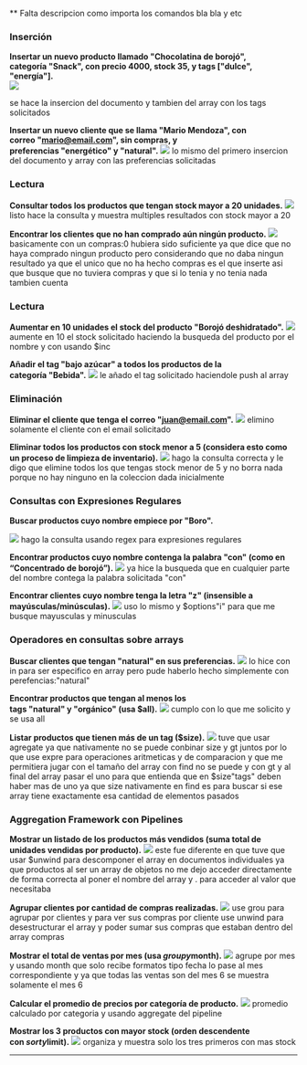 ** Falta descripcion como importa los comandos bla bla y etc 

### Inserción

**Insertar un nuevo producto llamado "Chocolatina de borojó", categoría "Snack", con precio 4000, stock 35, y tags ["dulce", "energía"].**  
![](capturas/1.png)

se hace la insercion del documento y tambien del array con los tags solicitados

**Insertar un nuevo cliente que se llama "Mario Mendoza", con correo "mario@email.com", sin compras, y preferencias "energético" y "natural".**
![](capturas/2.png)
lo mismo del primero insercion del documento y array con las preferencias solicitadas


### Lectura

**Consultar todos los productos que tengan stock mayor a 20 unidades.**
![](capturas/3.png)
listo hace la consulta y muestra multiples resultados con stock mayor a 20


**Encontrar los clientes que no han comprado aún ningún producto.**
![](capturas/4.png)
basicamente con un compras:0 hubiera sido suficiente ya que dice que no haya comprado ningun producto pero considerando que no daba ningun resultado ya  que el unico que no ha hecho compras es el que inserte asi que busque que no tuviera compras y que si lo tenia y no tenia nada tambien cuenta 


### Lectura

**Aumentar en 10 unidades el stock del producto "Borojó deshidratado".**
![](capturas/5.png)
aumente en 10 el stock solicitado haciendo la busqueda del producto por el nombre y con usando $inc

**Añadir el tag "bajo azúcar" a todos los productos de la categoría "Bebida".**
![](capturas/6.png)
le añado el tag solicitado haciendole push al array 


### Eliminación

**Eliminar el cliente que tenga el correo "juan@email.com".**
![](capturas/7.png)
elimino solamente el cliente con el email solicitado

**Eliminar todos los productos con stock menor a 5 (considera esto como un proceso de limpieza de inventario).**
![](capturas/8.png)
hago la consulta correcta y le digo que elimine todos los que tengas stock menor de 5 y no borra nada porque no hay ninguno en la coleccion dada inicialmente


### Consultas con Expresiones Regulares

**Buscar productos cuyo nombre empiece por "Boro".**

![](capturas/9.png)
hago la consulta usando regex para expresiones regulares 

**Encontrar productos cuyo nombre contenga la palabra "con" (como en “Concentrado de borojó”).**
![](capturas/10.png)
ya hice la busqueda que en cualquier parte del nombre contega la palabra solicitada "con"

**Encontrar clientes cuyo nombre tenga la letra "z" (insensible a mayúsculas/minúsculas).**
![](capturas/11.png)
uso lo mismo y $options"i" para que me busque mayusculas y minusculas 

### Operadores en consultas sobre arrays

**Buscar clientes que tengan "natural" en sus preferencias.**
![](capturas/12.png)
lo hice con in para ser especifico en array pero pude haberlo hecho simplemente con perefencias:"natural"

**Encontrar productos que tengan al menos los tags "natural" y "orgánico" (usa $all).**
![](capturas/13.png)
cumplo con lo que me solicito y se usa all

**Listar productos que tienen más de un tag ($size).**
![](capturas/14.png)
tuve que usar agregate ya que nativamente no se puede conbinar size y gt juntos por lo que use expre para operaciones aritmeticas y de comparacion y que me permitiera jugar con el tamaño del array con find no se puede y con gt y al final del array pasar el uno para que entienda que en $size"tags" deben haber mas de uno ya que size nativamente en find es para buscar si ese array tiene exactamente esa cantidad de elementos pasados

### Aggregation Framework con Pipelines

**Mostrar un listado de los productos más vendidos (suma total de unidades vendidas por producto).**
![](capturas/15.png)
este fue diferente en que tuve que usar $unwind para descomponer el array en documentos individuales ya que productos al ser un array de objetos no me dejo acceder directamente de forma correcta al poner el nombre del array y . para acceder al valor que necesitaba 

**Agrupar clientes por cantidad de compras realizadas.**
![](capturas/16.png)
use grou para agrupar por clientes y para ver sus compras por cliente use unwind para desestructurar el array y poder sumar sus compras que estaban dentro del array compras

**Mostrar el total de ventas por mes (usa $group y $month).**
![](capturas/17.png)
agrupe por mes y usando month que solo recibe formatos tipo fecha lo pase al mes correspondiente y ya que todas las ventas son del mes 6 se muestra solamente el mes 6

**Calcular el promedio de precios por categoría de producto.**
![](capturas/18.png)
promedio calculado por categoria y usando aggregate del pipeline

**Mostrar los 3 productos con mayor stock (orden descendente con $sort y $limit).**
![](capturas/19.png)
organiza y muestra solo los tres primeros con mas stock

****